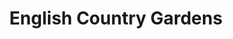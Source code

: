 ---
title: "English Country Gardens"
url: /manassas/english-country-gardens/
shop: garden centre
---